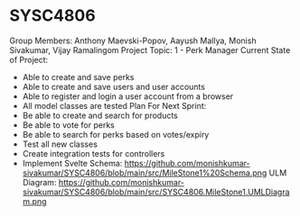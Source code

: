 # SYSC4806
Group Members: Anthony Maevski-Popov, Aayush Mallya, Monish Sivakumar, Vijay Ramalingom
Project Topic: 1 - Perk Manager
Current State of Project:
- Able to create and save perks
- Able to create and save users and user accounts 
- Able to register and login a user account from a browser
- All model classes are tested
Plan For Next Sprint:
- Be able to create and search for products
- Be able to vote for perks
- Be able to search for perks based on votes/expiry
- Test all new classes
- Create integration tests for controllers
- Implement Svelte
Schema: https://github.com/monishkumar-sivakumar/SYSC4806/blob/main/src/MileStone1%20Schema.png
ULM Diagram: https://github.com/monishkumar-sivakumar/SYSC4806/blob/main/src/SYSC4806.MileStone1.UMLDiagram.png
